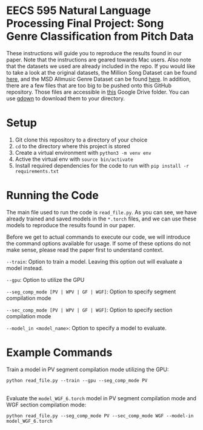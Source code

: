 # EECS 595 Natural Language Processing Final Project: Song Genre Classification from Pitch Data

These instructions will guide you to reproduce the results found in our paper. Note that the instructions are geared towards Mac users. Also note that the datasets we used are already included in the repo. If you would like to take a look at the original datasets, the Million Song Dataset can be found [here](http://millionsongdataset.com/), and the MSD Allmusic Genre Dataset can be found [here](http://www.ifs.tuwien.ac.at/mir/msd/partitions/msd-MAGD-genreAssignment.cls). In addition, there are a few files that are too big to be pushed onto this GitHub repository. Those files are accessible in [this](https://drive.google.com/drive/u/0/folders/0AJ1vx5o3L_LpUk9PVA) Google Drive folder. You can use [gdown](https://github.com/wkentaro/gdown) to download them to your directory.

# Setup
1. Git clone this repository to a directory of your choice
2. `cd` to the directory where this project is stored
3. Create a virtual environment with `python3 -m venv env`
4. Active the virtual env with `source bin/activate`
5. Install required dependencies for the code to run with `pip install -r requirements.txt`

# Running the Code
The main file used to run the code is `read_file.py`. As you can see, we have already trained and saved models in the `*.torch` files, and we can use these models to reproduce the results found in our paper.

Before we get to actual commands to execute our code, we will introduce the command options available for usage. If some of these options do not make sense, please read the paper first to understand context.

`--train`: Option to train a model. Leaving this option out will evaluate a model instead.

`--gpu`: Option to utilize the GPU

`--seg_comp_mode [PV | WPV | GF | WGF]`: Option to specify segment compilation mode

`--sec_comp_mode [PV | WPV | GF | WGF]`: Option to specify section compilation mode

`--model_in <model_name>`: Option to specify a model to evaluate.

# Example Commands
Train a model in PV segment compilation mode utilizing the GPU:

`python read_file.py --train --gpu --seg_comp_mode PV`
<br/><br/>

Evaluate the `model_WGF_6.torch` model in PV segment compilation mode and WGF section compilation mode:

`python read_file.py --seg_comp_mode PV --sec_comp_mode WGF --model-in model_WGF_6.torch`
